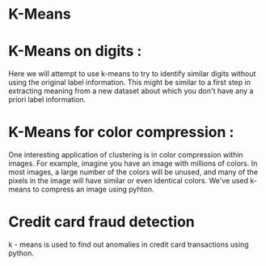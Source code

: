 # K-Means

# K-Means on digits : 
Here we will attempt to use k-means to try to identify similar digits without using the original label information. This might be similar to a first step in extracting meaning from a new dataset about which you don't have any a priori label information.

 # K-Means for color compression :
One interesting application of clustering is in color compression within images. For example, imagine you have an image with millions of colors. In most images, a large number of the colors will be unused, and many of the pixels in the image will have similar or even identical colors. We've used k-means to compress an image using pyhton.

# Credit card fraud detection
k - means is used to find out anomalies in credit card transactions using python.
